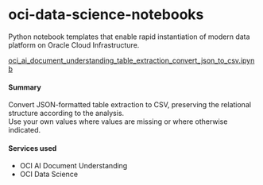 # oci-data-science-notebooks
Python notebook templates that enable rapid instantiation of modern data platform on Oracle Cloud Infrastructure.

[oci_ai_document_understanding_table_extraction_convert_json_to_csv.ipynb](./oci_ai_document_understanding_table_extraction_convert_json_to_csv.ipynb)
#### Summary
Convert JSON-formatted table extraction to CSV, preserving the relational structure according to the analysis.\
Use your own values where values are missing or where otherwise indicated.
#### Services used
- OCI AI Document Understanding
- OCI Data Science
